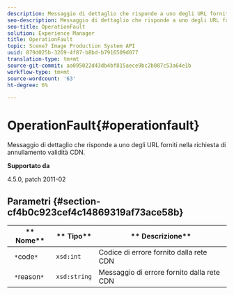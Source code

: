 ```yaml
---
description: Messaggio di dettaglio che risponde a uno degli URL forniti nella richiesta di annullamento validità CDN.
seo-description: Messaggio di dettaglio che risponde a uno degli URL forniti nella richiesta di annullamento validità CDN.
seo-title: OperationFault
solution: Experience Manager
title: OperationFault
topic: Scene7 Image Production System API
uuid: 879d025b-3269-4f87-b8bd-b7916509d077
translation-type: tm+mt
source-git-commit: aa095022d43db4bf815aece9bc2b087c53a64e1b
workflow-type: tm+mt
source-wordcount: '63'
ht-degree: 6%

---
```



# OperationFault{#operationfault}

Messaggio di dettaglio che risponde a uno degli URL forniti nella richiesta di annullamento validità CDN.

**Supportato da**

4.5.0, patch 2011-02

## Parametri {#section-cf4b0c923cef4c14869319af73ace58b}

| ** Nome** | ** Tipo** | ** Descrizione** |
|---|---|---|
| ` *`code`*` | `xsd:int` | Codice di errore fornito dalla rete CDN |
| ` *`reason`*` | `xsd:string` | Messaggio di errore fornito dalla rete CDN |

